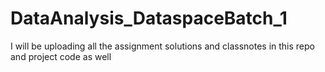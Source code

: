 # DataAnalysis_DataspaceBatch_1
I will be uploading all the assignment solutions and classnotes in this repo and project code as well

